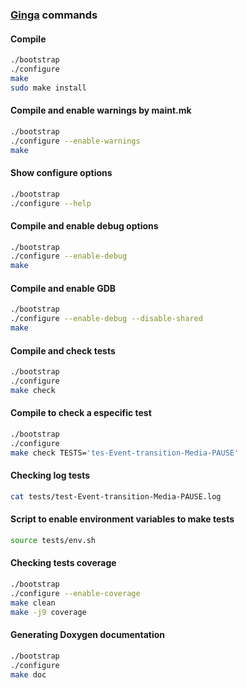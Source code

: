 ### [Ginga](http://www.ginga.org.br/) commands

#### Compile
````bash
./bootstrap
./configure
make
sudo make install
````

#### Compile and enable warnings by maint.mk
````bash
./bootstrap
./configure --enable-warnings
make
````

#### Show configure options
````bash
./bootstrap
./configure --help
````

#### Compile and enable debug options
````bash
./bootstrap
./configure --enable-debug
make
````

#### Compile and enable GDB
````bash
./bootstrap
./configure --enable-debug --disable-shared
make
````

#### Compile and check tests
````bash
./bootstrap
./configure
make check
````

#### Compile to check a especific test
````bash
./bootstrap
./configure
make check TESTS='tes-Event-transition-Media-PAUSE'
````

#### Checking log tests
````bash
cat tests/test-Event-transition-Media-PAUSE.log
````

#### Script to enable environment variables to make tests
````bash
source tests/env.sh
````

#### Checking tests coverage
````bash
./bootstrap
./configure --enable-coverage
make clean
make -j9 coverage
````

#### Generating Doxygen documentation
````bash
./bootstrap
./configure
make doc
````
